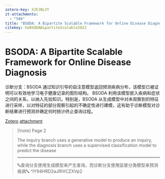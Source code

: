 ```yaml
---
zotero-key: XJEJNLVT
zt-attachments:
  - "586"
title: "BSODA: A Bipartite Scalable Framework for Online Disease Diagnosis"
citekey: heBSODABipartiteScalable2022
---
```

# BSODA: A Bipartite Scalable Framework for Online Disease Diagnosis
诊断分支：BSODA 通过知识引导的自注意模型返回预测疾病分布，该模型已被证明可以有效地学习电子健康记录的图形结构。 BSODA 利用该模型嵌入疾病和症状之间的关系，以纳入先验知识。特别是，BSODA 从生成模型中对未观察到的特征进行采样，以对特征的部分观察引起的不确定性进行建模，这有助于诊断模型对诊断结果进行预测并确定何时统计终止查询过程。






[Zotero](zotero://select/library/items/XJEJNLVT) [attachment](<file:///C:/Users/RichTu/Zotero/storage/JRIVCZXV/He%20%E7%AD%89%20-%202022%20-%20BSODA%20A%20Bipartite%20Scalable%20Framework%20for%20Online%20D.pdf>)

> [!note] Page 2
> 
> The inquiry branch uses a generative model to produce an inquiry, while the diagnosis branch uses a supervised classification model to predict the disease
> 
> ---
> 🔤查询分支使用生成模型来产生查询，而诊断分支使用监督分类模型来预测疾病🔤
> ^IY94HRD2aJRIVCZXVp2
